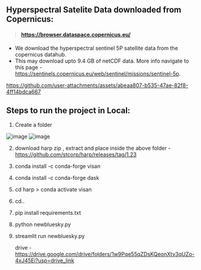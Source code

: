 
## Hyperspectral Satelite Data downloaded from Copernicus:
> #### https://browser.dataspace.copernicus.eu/ 

- We download the hyperspectral sentinel 5P satellite data from the copernicus datahub.
- This may download upto 9.4 GB of netCDF data. More info navigate to this page - https://sentinels.copernicus.eu/web/sentinel/missions/sentinel-5p.

https://github.com/user-attachments/assets/abeaa807-b535-47ae-82f8-4ff14bdca667


## Steps to run the project in Local:

1. Create a folder

![image](https://github.com/user-attachments/assets/a9821684-61c5-499e-85b3-ad2202289c45)
![image](https://github.com/user-attachments/assets/ff84ba92-93f3-45f9-a8e0-e6a21dd47c82)

2. download harp zip , extract and place inside the above folder - https://github.com/stcorp/harp/releases/tag/1.23
3. conda install -c conda-forge visan
4. conda install -c conda-forge dask
5. cd harp > conda activate visan
6. cd..
7. pip install requirements.txt
8. python newbluesky.py
9. streamlit run newbluesky.py

   drive - https://drive.google.com/drive/folders/1w9Pqe55qZDsKQeonXtv3qUZo-4xJ45Ei?usp=drive_link
